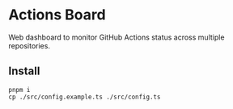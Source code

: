 # Actions Board

Web dashboard to monitor GitHub Actions status across multiple repositories.

## Install

```shell
pnpm i
cp ./src/config.example.ts ./src/config.ts
```
